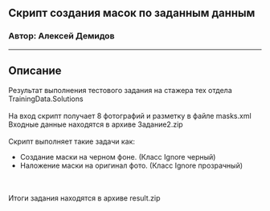 ## Скрипт создания масок по заданным данным
### Автор: Алексей Демидов

---

## Описание
Результат выполнения тестового задания на стажера тех отдела TrainingData.Solutions<br>
<br>
На вход скрипт получает 8 фотографий и разметку в файле masks.xml<br>
Входные данные находятся в архиве Задание2.zip<br><br>
Скрипт выполняет такие задачи как:
- Создание маски на черном фоне. (Класс Ignore черный)
- Наложение маски на оригинал фото. (Класс Ignore прозрачный)
<br>
<br>
Итоги задания находятся в архиве result.zip